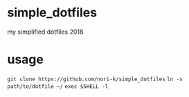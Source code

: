 # simple_dotfiles
my simplified dotfiles 2018 

# usage
`git clone https://github.com/nori-k/simple_dotfiles`
`ln -s path/to/dotfile ~/`
`exec $SHELL -l`
